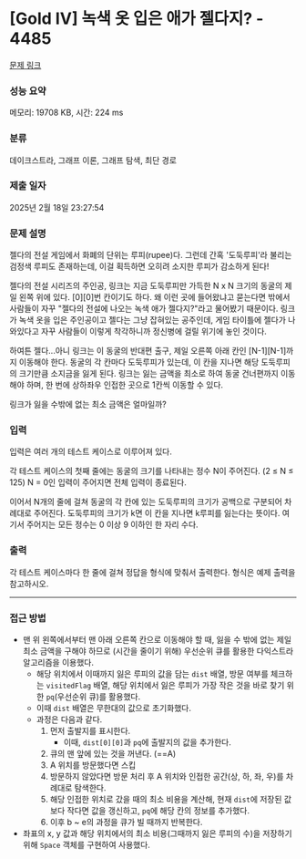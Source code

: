 # [Gold IV] 녹색 옷 입은 애가 젤다지? - 4485 

[문제 링크](https://www.acmicpc.net/problem/4485) 

### 성능 요약

메모리: 19708 KB, 시간: 224 ms

### 분류

데이크스트라, 그래프 이론, 그래프 탐색, 최단 경로

### 제출 일자

2025년 2월 18일 23:27:54

### 문제 설명

<p>젤다의 전설 게임에서 화폐의 단위는 루피(rupee)다. 그런데 간혹 '도둑루피'라 불리는 검정색 루피도 존재하는데, 이걸 획득하면 오히려 소지한 루피가 감소하게 된다!</p>

<p>젤다의 전설 시리즈의 주인공, 링크는 지금 도둑루피만 가득한 N x N 크기의 동굴의 제일 왼쪽 위에 있다. [0][0]번 칸이기도 하다. 왜 이런 곳에 들어왔냐고 묻는다면 밖에서 사람들이 자꾸 "젤다의 전설에 나오는 녹색 애가 젤다지?"라고 물어봤기 때문이다. 링크가 녹색 옷을 입은 주인공이고 젤다는 그냥 잡혀있는 공주인데, 게임 타이틀에 젤다가 나와있다고 자꾸 사람들이 이렇게 착각하니까 정신병에 걸릴 위기에 놓인 것이다.</p>

<p>하여튼 젤다...아니 링크는 이 동굴의 반대편 출구, 제일 오른쪽 아래 칸인 [N-1][N-1]까지 이동해야 한다. 동굴의 각 칸마다 도둑루피가 있는데, 이 칸을 지나면 해당 도둑루피의 크기만큼 소지금을 잃게 된다. 링크는 잃는 금액을 최소로 하여 동굴 건너편까지 이동해야 하며, 한 번에 상하좌우 인접한 곳으로 1칸씩 이동할 수 있다.</p>

<p>링크가 잃을 수밖에 없는 최소 금액은 얼마일까?</p>

### 입력 

 <p>입력은 여러 개의 테스트 케이스로 이루어져 있다.</p>

<p>각 테스트 케이스의 첫째 줄에는 동굴의 크기를 나타내는 정수 N이 주어진다. (2 ≤ N ≤ 125) N = 0인 입력이 주어지면 전체 입력이 종료된다.</p>

<p>이어서 N개의 줄에 걸쳐 동굴의 각 칸에 있는 도둑루피의 크기가 공백으로 구분되어 차례대로 주어진다. 도둑루피의 크기가 k면 이 칸을 지나면 k루피를 잃는다는 뜻이다. 여기서 주어지는 모든 정수는 0 이상 9 이하인 한 자리 수다.</p>

### 출력 

 <p>각 테스트 케이스마다 한 줄에 걸쳐 정답을 형식에 맞춰서 출력한다. 형식은 예제 출력을 참고하시오.</p>

***

### 접근 방법
- 맨 위 왼쪽에서부터 맨 아래 오른쪽 칸으로 이동해야 할 때, 잃을 수 밖에 없는 제일 최소 금액을 구해야 하므로 (시간을 줄이기 위해) 우선순위 큐를 활용한 다익스트라 알고리즘을 이용했다.
  - 해당 위치에서 이때까지 잃은 루피의 값을 담는 `dist` 배열, 방문 여부를 체크하는 `visitedFlag` 배열, 해당 위치에서 잃은 루피가 가장 작은 것을 바로 찾기 위한 `pq`(우선순위 큐)를 활용했다.
  - 이때 `dist` 배열은 무한대의 값으로 초기화했다.
  - 과정은 다음과 같다.
    1. 먼저 출발지를 표시한다.
        - 이때, `dist[0][0]`과 `pq`에 출발지의 값을 추가한다.
    2. 큐의 맨 앞에 있는 것을 꺼낸다. (==A)
    3. A 위치를 방문했다면 스킵
    4. 방문하지 않았다면 방문 처리 후 A 위치와 인접한 공간(상, 하, 좌, 우)를 차례대로 탐색한다.
    5. 해당 인접한 위치로 갔을 때의 최소 비용을 계산해, 현재 `dist`에 저장된 값보다 작다면 값을 갱신하고, `pq`에 해당 칸의 정보를 추가했다.
    6. 이후 b ~ e의 과정을 큐가 빌 때까지 반복한다.
- 좌표의 x, y 값과 해당 위치에서의 최소 비용(그때까지 잃은 루피의 수)을 저장하기 위해 `Space` 객체를 구현하여 사용했다.
